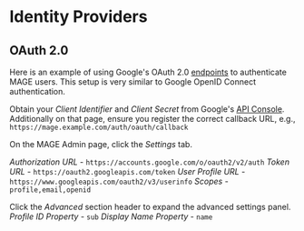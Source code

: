 # Identity Providers

## OAuth 2.0

Here is an example of using Google's OAuth 2.0 [endpoints](https://developers.google.com/identity/gsi/web/guides/overview) to authenticate MAGE
users.  This setup is very similar to Google OpenID Connect authentication.

Obtain your _Client Identifier_ and _Client Secret_ from Google's [API Console](https://console.cloud.google.com/apis/credentials/oauthclient).
Additionally on that page, ensure you register the correct callback URL, e.g., `https://mage.example.com/auth/oauth/callback`

On the MAGE Admin page, click the  _Settings_ tab.

_Authorization URL_ - `https://accounts.google.com/o/oauth2/v2/auth`
_Token URL_ - `https://oauth2.googleapis.com/token`
_User Profile URL_ - `https://www.googleapis.com/oauth2/v3/userinfo`
_Scopes_ - `profile,email,openid`

Click the _Advanced_ section header to expand the advanced settings panel.
_Profile ID Property_ - `sub`
_Display Name Property_ - `name`